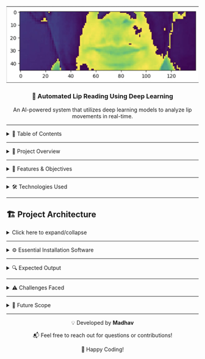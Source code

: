 <!-- PROJECT LOGO -->
<div align="center">
  <img src="/lip_reading.png" alt="Lip Reading Project Logo" width="600">
  <h3 align="center">🤖 Automated Lip Reading Using Deep Learning</h3>
  <p align="center">
   An AI-powered system that utilizes deep learning models to analyze lip movements in real-time.
  </p>
</div>
<hr>

<details>
  <summary>📑 Table of Contents</summary>
<br>
- [📌 Project Overview](#-project-overview)
- [🎯 Features & Objectives](#-features--objectives)
- [🛠️ Technologies Used](#-technologies-used)
- [🏗️ Project Architecture](#-project-architecture)
- [⚙️ Essential Installation Software](#️-essential-installation-software)
- [🔍 Expected Output](#-expected-output)
- [⚠️ Challenges Faced](#-challenges-faced)
- [🚀 Future Scope](#-future-scope)
- [👨‍💻 Author](#-author)
</details>
<hr>

<details>
  <summary>📌 Project Overview</summary>
<br>
The **Lip Reading Project** is an advanced AI-driven system designed to interpret spoken words solely from visual lip movements in video footage. It leverages deep learning models such as **Conv3D** for spatial feature extraction and **LSTM** for sequential analysis, enabling accurate prediction of words based on lip motion. The system processes both real-time and pre-recorded video inputs, making it a versatile tool for speech recognition without audio dependency.  
  
Built with **OpenCV** for video processing and **Streamlit** for an interactive web interface, this project enhances accessibility for individuals with hearing impairments, strengthens security applications, and contributes to AI-powered human-computer interaction. Its scalability and real-time processing capabilities make it a valuable innovation across various domains.  
</details>
<hr>

<details>
  <summary>🎯 Features & Objectives</summary>
<br>
- **🧠 Deep Learning Model**: Uses a combination of **3D Convolutional Neural Networks (Conv3D)** and **Long Short-Term Memory (LSTM)** networks for accurate lip movement detection.  
- **🦻 Improved Accessibility**: Aids individuals with hearing impairments by providing an alternative mode of communication.  
- **🔊 Robust Performance in Noisy Environments**: Functions effectively where traditional speech recognition systems fail.  
- **💻 Web Application Interface**: Developed using **Streamlit**, allowing users to upload video files and receive textual transcriptions.  
- **📡 Scalability**: The model can be adapted for multiple languages and real-time processing.  
</details>
<hr>

<details>
  <summary>🛠️ Technologies Used</summary>
<br>
- **Programming Language**: Python  
- **Deep Learning Framework**: TensorFlow, Keras  
- **Computer Vision**: OpenCV  
- **Model Architecture**: CNN-LSTM (Conv3D + LSTM)  
- **Data Processing**: NumPy, Pandas  
- **Visualization**: Matplotlib  
- **Web Framework**: Streamlit  
</details>
<hr>

## 🏗️ Project Architecture  
<details>
  <summary>Click here to expand/collapse</summary>

  <details>
    <summary>📊 Data Collection & Preprocessing</summary>
<br>
   - Downloaded video datasets with labeled speech.  
   - Extracted **frames from video** and converted them into grayscale images.  
   - Applied **lip detection and cropping** techniques to focus on the mouth region.  
   - Normalized image data and converted it into an array for model training.  

  </details>

  <details>
    <summary>🧠 Model Development</summary>
  <br>
   - **Conv3D Layers**: Extract spatial and temporal features from video frames.  
   - **MaxPooling Layers**: Reduce dimensionality for computational efficiency.  
   - **LSTM Layers**: Learn sequential patterns in lip movements.  
   - **Dense Layers**: Convert extracted features into text predictions.  
   - **CTC Loss Function**: Used for alignment-free speech recognition.  

  </details>

  <details>
    <summary>📈 Training & Evaluation</summary>
    <br>
   - The model was trained on a dataset of lip movements and corresponding text transcripts.  
   - **Performance Metrics**: Accuracy, Precision, Recall, and WER (Word Error Rate).  
   - Data split into **80% training and 20% testing** for model validation.  

  </details>

  <details>
    <summary>🌐 Web Application (Streamlit)</summary>
    <br>
   - Built an **interactive UI** where users can upload a video and receive real-time transcription.  
   - Used pre-trained models to predict text from uploaded videos.  
   - Displayed **frame-wise visualization** of lip movement predictions.  

  </details>

</details>
<hr>

<details>
  <summary>⚙️ Essential Installation Software</summary>
<br>
Ensure you have the following installed:  

- Python 3.8+  
- TensorFlow 2.x  
- OpenCV  
- Streamlit  
- NumPy  
- Pandas  
- Matplotlib  
- Imageio  
- Gdown  
</details>
<hr>

<details>
  <summary>🔍 Expected Output</summary>
<br>
- The model will display a **sequence of predicted words** corresponding to the lip movements.  
- Accuracy will depend on **lighting conditions, speaker clarity, and dataset quality**.  
</details>
<hr>

<details>
  <summary>⚠️ Challenges Faced</summary>
<br>
- **📉 Dataset Limitations**: Lip-reading datasets are limited and require significant preprocessing.  
- **💻 Computational Intensity**: Training Conv3D and LSTM models requires high GPU power.  
- **👄 Speaker Variability**: Different individuals have unique lip movement styles, affecting model accuracy.  
</details>
<hr>

<details>
  <summary>🚀 Future Scope</summary>
<br>
- Implement **real-time lip reading** for live video streams.  
- Expand the dataset to support **multiple languages and accents**.  
- Optimize the model to work efficiently on **edge devices** like mobile phones.  
- Enhance the accuracy using **transformer-based architectures**.  
</details>
<hr>


<div align="center">
  <p>💡 Developed by <strong>Madhav</strong></p>
  <p>📬 Feel free to reach out for questions or contributions!</p>
  <p>🚀 Happy Coding!</p>
</div>


